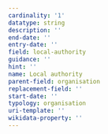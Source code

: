 ```yaml
---
cardinality: '1'
datatype: string
description: ''
end-date: ''
entry-date: ''
field: local-authority
guidance: ''
hint: ''
name: Local authority
parent-field: organisation
replacement-field: ''
start-date: ''
typology: organisation
uri-template: ''
wikidata-property: ''
---
```


